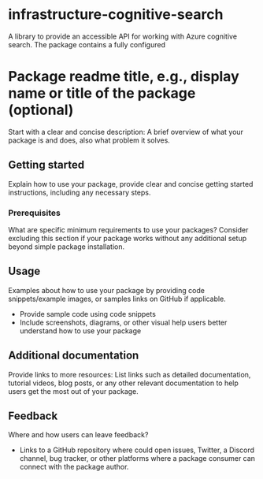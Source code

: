 # infrastructure-cognitive-search
A library to provide an accessible API for working with Azure cognitive search. The package contains a fully configured

# Package readme title, e.g., display name or title of the package (optional)

Start with a clear and concise description: A brief overview of what your package is and does, also what problem it solves.

## Getting started

Explain how to use your package, provide clear and concise getting started instructions, including any necessary steps.

### Prerequisites

What are specific minimum requirements to use your packages? Consider excluding this section if your package works without any additional setup beyond simple package installation.

## Usage

Examples about how to use your package by providing code snippets/example images, or samples links on GitHub if applicable. 

- Provide sample code using code snippets
- Include screenshots, diagrams, or other visual help users better understand how to use your package

## Additional documentation

Provide links to more resources: List links such as detailed documentation, tutorial videos, blog posts, or any other relevant documentation to help users get the most out of your package.

## Feedback

Where and how users can leave feedback?

- Links to a GitHub repository where could open issues, Twitter, a Discord channel, bug tracker, or other platforms where a package consumer can connect with the package author.
